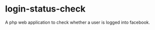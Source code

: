 login-status-check
==================

A php web application to check whether a user is logged into facebook.
